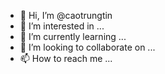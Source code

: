 - 👋 Hi, I’m @caotrungtin
- 👀 I’m interested in ...
- 🌱 I’m currently learning ...
- 💞️ I’m looking to collaborate on ...
- 📫 How to reach me ...

<!---
caotrungtin/caotrungtin is a ✨ special ✨ repository because its `README.md` (this file) appears on your GitHub profile.
You can click the Preview link to take a look at your changes.
--->
